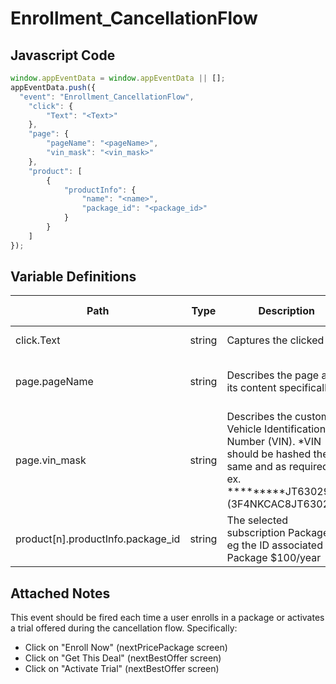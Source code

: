# Enrollment_CancellationFlow

### 

## Javascript Code
```js
window.appEventData = window.appEventData || [];
appEventData.push({
  "event": "Enrollment_CancellationFlow",
    "click": {
        "Text": "<Text>"
    },
    "page": {
        "pageName": "<pageName>",
        "vin_mask": "<vin_mask>"
    },
    "product": [
        {
            "productInfo": {
                "name": "<name>",
                "package_id": "<package_id>"
            }
        }
    ]
});
```

## Variable Definitions

|Path|Type|Description|Example|Pattern|Min Length|Max Length|Minimum|Maximum|Multiple Of|
| --- | --- | --- | --- | --- | --- | --- | --- | --- | --- |
|click.Text|string|Captures the clicked text|Enroll Now, Get This Deal, Activate Trial|||||||
|page.pageName|string|Describes the page and its content specifically. |product - XYZ123, Mens - Tops - Sweaters, Order Confirmation|||||||
|page.vin_mask|string|Describes the customers Vehicle Identification Number \(VIN\). \*VIN should be hashed the same and as required. ex.  \*\*\*\*\*\*\*\*\*JT630290 \(3F4NKCAC8JT630290\)|\*\*\*\*\*\*\*\*\*JT630290 \(3F4NKCAC8JT630290\)|||||||
|product[n].productInfo.package_id|string|The selected subscription Package ID. eg the ID associated with Package  $100\/year|123456789|||||||

## Attached Notes

<p>This event should be fired each time a user enrolls in a package or activates a trial offered during the cancellation flow. Specifically:</p>
<ul>
<li>Click on "Enroll Now" (nextPricePackage screen)</li>
<li>Click on "Get This Deal" (nextBestOffer screen)</li>
<li>Click on "Activate Trial" (nextBestOffer screen)</li>
</ul>
